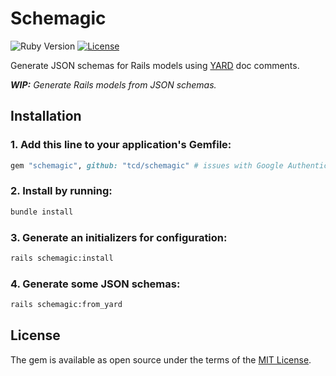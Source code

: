 # Schemagic

![Ruby Version](https://img.shields.io/badge/Ruby->=%202.7.0-CC342D.svg)
[![License](https://img.shields.io/github/license/tcd/eddy)](https://github.com/tcd/schemagic/blob/master/LICENSE)

Generate JSON schemas for Rails models using [YARD](https://github.com/lsegal/yard) doc comments.

***WIP:** Generate Rails models from JSON schemas.*



<!-- ## Usage

TODO: usage -->



## Installation

### 1. Add this line to your application's Gemfile:

```ruby
gem "schemagic", github: "tcd/schemagic" # issues with Google Authenticator & RubyGems; have not published yet
```

### 2. Install by running:

```bash
bundle install
```

### 3. Generate an initializers for configuration:

```bash
rails schemagic:install
```

### 4. Generate some JSON schemas:

```bash
rails schemagic:from_yard
```



<!-- ## Contributing

TODO: Contribution directions go here.

### Testing Locally

```bash
./bin/test
``` -->



## License

The gem is available as open source under the terms of the [MIT License](https://opensource.org/licenses/MIT).
